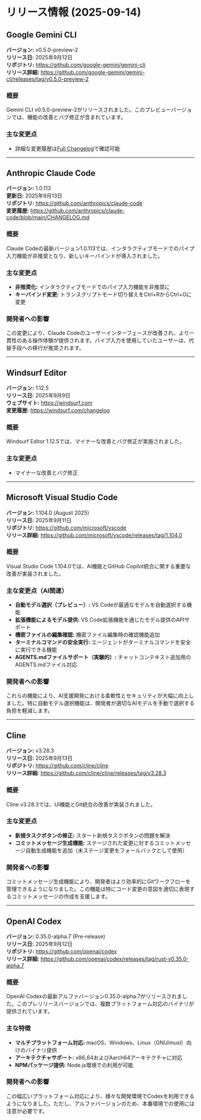 # リリース情報 (2025-09-14)

## Google Gemini CLI

**バージョン:** v0.5.0-preview-2  
**リリース日:** 2025年9月12日  
**リポジトリ:** https://github.com/google-gemini/gemini-cli  
**リリース詳細:** https://github.com/google-gemini/gemini-cli/releases/tag/v0.5.0-preview-2

### 概要
Gemini CLI v0.5.0-preview-2がリリースされました。このプレビューバージョンでは、機能の改善とバグ修正が含まれています。

### 主な変更点
- 詳細な変更履歴は[Full Changelog](https://github.com/google-gemini/gemini-cli/compare/v0.5.0-preview.1...v0.5.0-preview-2)で確認可能

---

## Anthropic Claude Code

**バージョン:** 1.0.113  
**更新日:** 2025年9月13日  
**リポジトリ:** https://github.com/anthropics/claude-code  
**変更履歴:** https://github.com/anthropics/claude-code/blob/main/CHANGELOG.md

### 概要
Claude Codeの最新バージョン1.0.113では、インタラクティブモードでのパイプ入力機能が非推奨となり、新しいキーバインドが導入されました。

### 主な変更点
- **非推奨化:** インタラクティブモードでのパイプ入力機能を非推奨に
- **キーバインド変更:** トランスクリプトモード切り替えをCtrl+RからCtrl+Oに変更

### 開発者への影響
この変更により、Claude Codeのユーザーインターフェースが改善され、より一貫性のある操作体験が提供されます。パイプ入力を使用していたユーザーは、代替手段への移行が推奨されます。

---

## Windsurf Editor

**バージョン:** 1.12.5  
**リリース日:** 2025年9月9日  
**ウェブサイト:** https://windsurf.com  
**変更履歴:** https://windsurf.com/changelog

### 概要
Windsurf Editor 1.12.5では、マイナーな改善とバグ修正が実施されました。

### 主な変更点
- マイナーな改善とバグ修正

---

## Microsoft Visual Studio Code

**バージョン:** 1.104.0 (August 2025)  
**リリース日:** 2025年9月11日  
**リポジトリ:** https://github.com/microsoft/vscode  
**リリース詳細:** https://github.com/microsoft/vscode/releases/tag/1.104.0

### 概要
Visual Studio Code 1.104.0では、AI機能とGitHub Copilot統合に関する重要な改善が実装されました。

### 主な変更点（AI関連）
- **自動モデル選択（プレビュー）:** VS Codeが最適なモデルを自動選択する機能
- **拡張機能によるモデル提供:** VS Code拡張機能を通じたモデル提供のAPIサポート
- **機密ファイルの編集確認:** 機密ファイル編集時の確認機能追加
- **ターミナルコマンドの安全実行:** エージェントがターミナルコマンドを安全に実行できる機能
- **AGENTS.mdファイルサポート（実験的）:** チャットコンテキスト追加用のAGENTS.mdファイル対応

### 開発者への影響
これらの機能により、AI支援開発における柔軟性とセキュリティが大幅に向上しました。特に自動モデル選択機能は、開発者が適切なAIモデルを手動で選択する負担を軽減します。

---

## Cline

**バージョン:** v3.28.3  
**リリース日:** 2025年9月13日  
**リポジトリ:** https://github.com/cline/cline  
**リリース詳細:** https://github.com/cline/cline/releases/tag/v3.28.3

### 概要
Cline v3.28.3では、UI機能とGit統合の改善が実装されました。

### 主な変更点
- **新規タスクボタンの修正:** スタート新規タスクボタンの問題を解決
- **コミットメッセージ生成機能:** ステージされた変更に対するコミットメッセージ自動生成機能を追加（未ステージ変更をフォールバックとして使用）

### 開発者への影響
コミットメッセージ生成機能により、開発者はより効率的にGitワークフローを管理できるようになりました。この機能は特にコード変更の意図を適切に表現するコミットメッセージの作成を支援します。

---

## OpenAI Codex

**バージョン:** 0.35.0-alpha.7 (Pre-release)  
**リリース日:** 2025年9月12日  
**リポジトリ:** https://github.com/openai/codex  
**リリース詳細:** https://github.com/openai/codex/releases/tag/rust-v0.35.0-alpha.7

### 概要
OpenAI Codexの最新アルファバージョン0.35.0-alpha.7がリリースされました。このプレリリースバージョンでは、複数プラットフォーム対応のバイナリが提供されています。

### 主な特徴
- **マルチプラットフォーム対応:** macOS、Windows、Linux（GNU/musl）向けのバイナリ提供
- **アーキテクチャサポート:** x86_64およびAarch64アーキテクチャに対応
- **NPMパッケージ提供:** Node.js環境での利用が可能

### 開発者への影響
この幅広いプラットフォーム対応により、様々な開発環境でCodexを利用できるようになりました。ただし、アルファバージョンのため、本番環境での使用には注意が必要です。